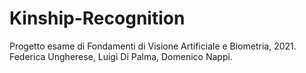 # Kinship-Recognition
Progetto esame di Fondamenti di Visione Artificiale e Biometria, 2021.
Federica Ungherese, Luigi Di Palma, Domenico Nappi.
